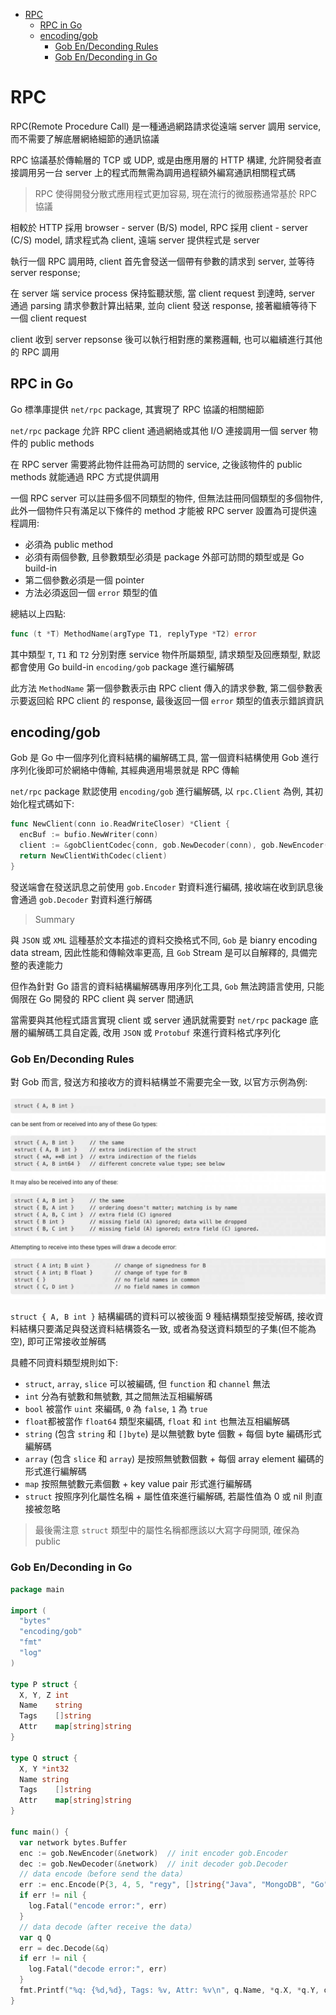 - [RPC](#rpc)
  - [RPC in Go](#rpc-in-go)
  - [encoding/gob](#encodinggob)
    - [Gob En/Deconding Rules](#gob-endeconding-rules)
    - [Gob En/Deconding in Go](#gob-endeconding-in-go)

# RPC

RPC(Remote Procedure Call) 是一種通過網路請求從遠端 server 調用 service, 而不需要了解底層網絡細節的通訊協議

RPC 協議基於傳輸層的 TCP 或 UDP, 或是由應用層的 HTTP 構建, 允許開發者直接調用另一台 server 上的程式而無需為調用過程額外編寫通訊相關程式碼

> RPC 使得開發分散式應用程式更加容易, 現在流行的微服務通常基於 RPC 協議

相較於 HTTP 採用 browser - server (B/S) model, RPC 採用 client - server (C/S) model, 請求程式為 client, 遠端 server 提供程式是 server

執行一個 RPC 調用時, client 首先會發送一個帶有參數的請求到 server, 並等待 server response;

在 server 端 service process 保持監聽狀態, 當 client request 到達時, server 通過 parsing 請求參數計算出結果, 並向 client 發送 response, 接著繼續等待下一個 client request

client 收到 server repsonse 後可以執行相對應的業務邏輯, 也可以繼續進行其他的 RPC 調用

## RPC in Go

Go 標準庫提供 `net/rpc` package, 其實現了 RPC 協議的相關細節

`net/rpc` package 允許 RPC client 通過網絡或其他 I/O 連接調用一個 server 物件的 public methods

在 RPC server 需要將此物件註冊為可訪問的 service, 之後該物件的 public methods 就能通過 RPC 方式提供調用

一個 RPC server 可以註冊多個不同類型的物件, 但無法註冊同個類型的多個物件, 此外一個物件只有滿足以下條件的 method 才能被 RPC server 設置為可提供遠程調用:
- 必須為 public method
- 必須有兩個參數, 且參數類型必須是 package 外部可訪問的類型或是 Go build-in
- 第二個參數必須是一個 pointer
- 方法必須返回一個 `error` 類型的值

總結以上四點:
```go
func (t *T) MethodName(argType T1, replyType *T2) error
```

其中類型 `T`, `T1` 和 `T2` 分別對應 service 物件所屬類型, 請求類型及回應類型, 默認都會使用 Go build-in `encoding/gob` package 進行編解碼

此方法 `MethodName` 第一個參數表示由 RPC client 傳入的請求參數, 第二個參數表示要返回給 RPC client 的 response, 最後返回一個 `error` 類型的值表示錯誤資訊

## encoding/gob

Gob 是 Go 中一個序列化資料結構的編解碼工具, 當一個資料結構使用 Gob 進行序列化後即可於網絡中傳輸, 其經典適用場景就是 RPC 傳輸

`net/rpc` package 默認使用 `encoding/gob` 進行編解碼, 以 `rpc.Client` 為例, 其初始化程式碼如下:

```go
func NewClient(conn io.ReadWriteCloser) *Client {
  encBuf := bufio.NewWriter(conn)
  client := &gobClientCodec{conn, gob.NewDecoder(conn), gob.NewEncoder(encBuf), encBuf}
  return NewClientWithCodec(client)
}
```

發送端會在發送訊息之前使用 `gob.Encoder` 對資料進行編碼, 接收端在收到訊息後會通過 `gob.Decoder` 對資料進行解碼

> Summary

與 `JSON` 或 `XML` 這種基於文本描述的資料交換格式不同, `Gob` 是 bianry encoding data stream, 因此性能和傳輸效率更高, 且 `Gob` Stream 是可以自解釋的, 具備完整的表達能力

但作為針對 Go 語言的資料結構編解碼專用序列化工具, `Gob` 無法跨語言使用, 只能侷限在 Go 開發的 RPC client 與 server 間通訊

當需要與其他程式語言實現 client 或 server 通訊就需要對 `net/rpc` package 底層的編解碼工具自定義, 改用 `JSON` 或 `Protobuf` 來進行資料格式序列化

### Gob En/Deconding Rules

對 Gob 而言, 發送方和接收方的資料結構並不需要完全一致, 以官方示例為例:

![gob_rules](img/gob_rules.png)

`struct { A, B int }` 結構編碼的資料可以被後面 9 種結構類型接受解碼, 接收資料結構只要滿足與發送資料結構簽名一致, 或者為發送資料類型的子集(但不能為空), 即可正常接收並解碼

具體不同資料類型規則如下:
- `struct`, `array`, `slice` 可以被編碼, 但 `function` 和 `channel` 無法
- `int` 分為有號數和無號數, 其之間無法互相編解碼
- `bool` 被當作 `uint` 來編碼, `0` 為 `false`, `1` 為 `true`
- `float`都被當作 `float64` 類型來編碼, `float` 和 `int` 也無法互相編解碼
- `string` (包含 `string` 和 `[]byte`) 是以無號數 byte 個數 + 每個 byte 編碼形式編解碼
- `array` (包含 `slice` 和 `array`) 是按照無號數個數 + 每個 array element 編碼的形式進行編解碼
- `map` 按照無號數元素個數 + key value pair 形式進行編解碼
- `struct` 按照序列化屬性名稱 + 屬性值來進行編解碼, 若屬性值為 0 或 nil 則直接被忽略

> 最後需注意 `struct` 類型中的屬性名稱都應該以大寫字母開頭, 確保為 public

### Gob En/Deconding in Go

```go
package main

import (
  "bytes"
  "encoding/gob"
  "fmt"
  "log"
)

type P struct {
  X, Y, Z int
  Name    string
  Tags    []string
  Attr    map[string]string
}

type Q struct {
  X, Y *int32
  Name string
  Tags    []string
  Attr    map[string]string
}

func main() {
  var network bytes.Buffer
  enc := gob.NewEncoder(&network)  // init encoder gob.Encoder
  dec := gob.NewDecoder(&network)  // init decoder gob.Decoder
  // data encode（before send the data）
  err := enc.Encode(P{3, 4, 5, "regy", []string{"Java", "MongoDB", "Go"}, map[string]string{"webiste": "https://regy.dev"}})
  if err != nil {
    log.Fatal("encode error:", err)
  }
  // data decode（after receive the data）
  var q Q
  err = dec.Decode(&q)
  if err != nil {
    log.Fatal("decode error:", err)
  }
  fmt.Printf("%q: {%d,%d}, Tags: %v, Attr: %v\n", q.Name, *q.X, *q.Y, q.Tags, q.Attr)
}
```